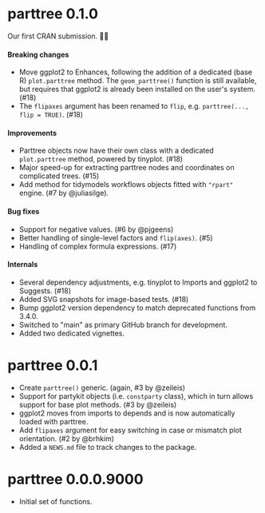 # parttree 0.1.0

Our first CRAN submission. 🎉🎉

#### Breaking changes

* Move ggplot2 to Enhances, following the addition of a dedicated (base R)
`plot.parttree` method. The `geom_parttree()` function is still available, but
requires that ggplot2 is already been installed on the user's system. (#18)
* The `flipaxes` argument has been renamed to `flip`, e.g.
`parttree(..., flip = TRUE)`. (#18)

#### Improvements

* Parttree objects now have their own class with a dedicated `plot.parttree`
method, powered by tinyplot. (#18)  
* Major speed-up for extracting parttree nodes and coordinates on complicated
trees. (#15)
* Add method for tidymodels workflows objects fitted with `"rpart"` engine. (#7
by @juliasilge).

#### Bug fixes

* Support for negative values. (#6 by @pjgeens)
* Better handling of single-level factors and `flip(axes)`. (#5)
* Handling of complex formula expressions. (#17)

#### Internals

* Several dependency adjustments, e.g. tinyplot to Imports and ggplot2 to
Suggests. (#18)
* Added SVG snapshots for image-based tests. (#18)
* Bump ggplot2 version dependency to match deprecated functions from 3.4.0.
* Switched to "main" as primary GitHub branch for development.
* Added two dedicated vignettes.

# parttree 0.0.1

* Create `parttree()` generic. (again, #3 by @zeileis)
* Support for partykit objects (i.e. `constparty` class), which in turn allows support for base plot methods. (#3 by @zeileis)
* ggplot2 moves from imports to depends and is now automatically loaded with parttree.
* Add `flipaxes` argument for easy switching in case or mismatch plot orientation. (#2 by @brhkim)
* Added a `NEWS.md` file to track changes to the package.

# parttree 0.0.0.9000

* Initial set of functions.
